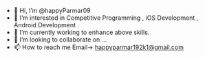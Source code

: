 - 👋 Hi, I’m @happyParmar09
- 👀 I’m interested in Competitive Programming , iOS Development , Android Development .
- 🌱 I’m currently working to enhance above skills.
- 💞️ I’m looking to collaborate on ...
- 📫 How to reach me Email-> happyparmar192k1@gmail.com

<!---
happyParmar09/happyParmar09 is a ✨ special ✨ repository because its `README.md` (this file) appears on your GitHub profile.
You can click the Preview link to take a look at your changes.
--->
